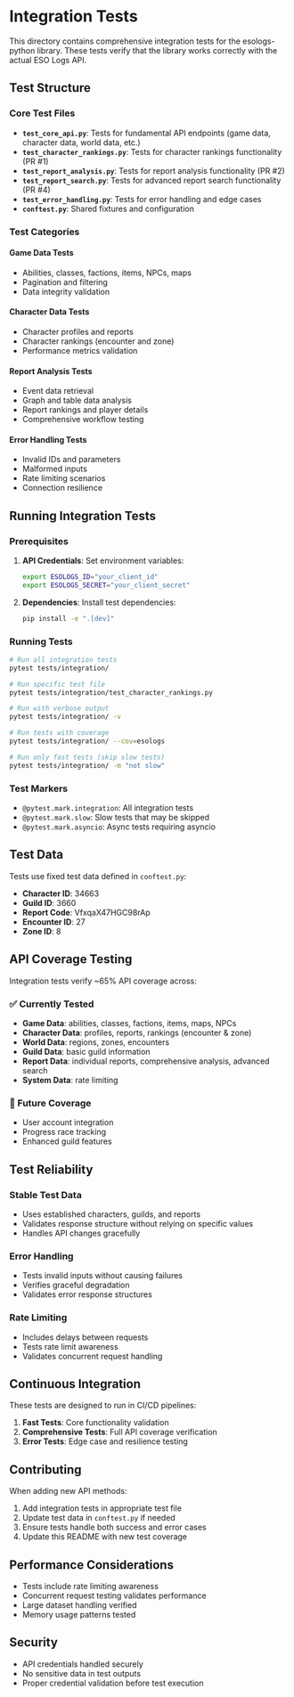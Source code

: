 # Integration Tests

This directory contains comprehensive integration tests for the esologs-python library. These tests verify that the library works correctly with the actual ESO Logs API.

## Test Structure

### Core Test Files

- **`test_core_api.py`**: Tests for fundamental API endpoints (game data, character data, world data, etc.)
- **`test_character_rankings.py`**: Tests for character rankings functionality (PR #1)
- **`test_report_analysis.py`**: Tests for report analysis functionality (PR #2)
- **`test_report_search.py`**: Tests for advanced report search functionality (PR #4)
- **`test_error_handling.py`**: Tests for error handling and edge cases
- **`conftest.py`**: Shared fixtures and configuration

### Test Categories

#### Game Data Tests
- Abilities, classes, factions, items, NPCs, maps
- Pagination and filtering
- Data integrity validation

#### Character Data Tests
- Character profiles and reports
- Character rankings (encounter and zone)
- Performance metrics validation

#### Report Analysis Tests
- Event data retrieval
- Graph and table data analysis
- Report rankings and player details
- Comprehensive workflow testing

#### Error Handling Tests
- Invalid IDs and parameters
- Malformed inputs
- Rate limiting scenarios
- Connection resilience

## Running Integration Tests

### Prerequisites

1. **API Credentials**: Set environment variables:
   ```bash
   export ESOLOGS_ID="your_client_id"
   export ESOLOGS_SECRET="your_client_secret"
   ```

2. **Dependencies**: Install test dependencies:
   ```bash
   pip install -e ".[dev]"
   ```

### Running Tests

```bash
# Run all integration tests
pytest tests/integration/

# Run specific test file
pytest tests/integration/test_character_rankings.py

# Run with verbose output
pytest tests/integration/ -v

# Run tests with coverage
pytest tests/integration/ --cov=esologs

# Run only fast tests (skip slow tests)
pytest tests/integration/ -m "not slow"
```

### Test Markers

- `@pytest.mark.integration`: All integration tests
- `@pytest.mark.slow`: Slow tests that may be skipped
- `@pytest.mark.asyncio`: Async tests requiring asyncio

## Test Data

Tests use fixed test data defined in `conftest.py`:

- **Character ID**: 34663
- **Guild ID**: 3660
- **Report Code**: VfxqaX47HGC98rAp
- **Encounter ID**: 27
- **Zone ID**: 8

## API Coverage Testing

Integration tests verify ~65% API coverage across:

### ✅ Currently Tested
- **Game Data**: abilities, classes, factions, items, maps, NPCs
- **Character Data**: profiles, reports, rankings (encounter & zone)
- **World Data**: regions, zones, encounters
- **Guild Data**: basic guild information
- **Report Data**: individual reports, comprehensive analysis, advanced search
- **System Data**: rate limiting

### 🚧 Future Coverage
- User account integration
- Progress race tracking
- Enhanced guild features

## Test Reliability

### Stable Test Data
- Uses established characters, guilds, and reports
- Validates response structure without relying on specific values
- Handles API changes gracefully

### Error Handling
- Tests invalid inputs without causing failures
- Verifies graceful degradation
- Validates error response structures

### Rate Limiting
- Includes delays between requests
- Tests rate limit awareness
- Validates concurrent request handling

## Continuous Integration

These tests are designed to run in CI/CD pipelines:

1. **Fast Tests**: Core functionality validation
2. **Comprehensive Tests**: Full API coverage verification
3. **Error Tests**: Edge case and resilience testing

## Contributing

When adding new API methods:

1. Add integration tests in appropriate test file
2. Update test data in `conftest.py` if needed
3. Ensure tests handle both success and error cases
4. Update this README with new test coverage

## Performance Considerations

- Tests include rate limiting awareness
- Concurrent request testing validates performance
- Large dataset handling verified
- Memory usage patterns tested

## Security

- API credentials handled securely
- No sensitive data in test outputs
- Proper credential validation before test execution
